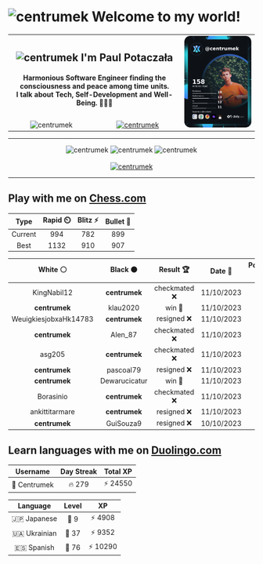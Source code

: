 <h1>
  <img
    src="https://emojis.slackmojis.com/emojis/images/1531849430/4246/blob-sunglasses.gif"
    width="30"
    alt="centrumek"
  />
  Welcome to my world!
</h1>

<table>
  <tbody>
    <tr>
      <td align="center" width="70%" colspan="2">
        <h2>
          <img
            src="https://raw.githubusercontent.com/MartinHeinz/MartinHeinz/master/wave.gif"
            width="30px"
            alt="centrumek"
          />
          I'm Paul Potaczała
        </h2>
        <h4>
          Harmonious Software Engineer finding the consciousness and peace among time units.
          <br/>
          I talk about Tech, Self-Development and Well-Being. 🌿🧘🚀
        </h4>
      </td>
      <td width="30%" rowspan="2">
        <a href="https://app.daily.dev/centrumek">
          <img
            src="./devcard.png"
            alt="centrumek"
          />
        </a>
      </td>
    </tr>
    <tr align="center">
      <td>
        <img
          src="https://komarev.com/ghpvc/?username=centrumek&label=visitors&color=0e75b6&style=flat"
          alt="centrumek"
        >
      </td>
      <td>
        <a href="https://stackoverflow.com/users/14496012/centrumek">
          <img
            src="https://stackoverflow.com/users/flair/14496012.png?theme=dark"
            alt="centrumek"
          >
        </a>
      </td>
    </tr>
  </tbody>
</table>

---
<div align="center">
  <img 
    src="https://github-readme-stats.vercel.app/api?username=centrumek&show_icons=true&count_private=true&theme=dark&hide_border=true&hide=issues,contribs&bg_color=00000000"
    alt="centrumek"
  />
  <img
    src="https://github-readme-stats.vercel.app/api/top-langs/?username=centrumek&layout=compact&hide_border=true&theme=dark&bg_color=00000000&langs_count=6&exclude_repo=air-statistic-app"
    alt="centrumek"
  />
  <img 
    src="https://github-readme-streak-stats.herokuapp.com?user=centrumek&theme=dark&hide_border=true&background=FFFFFF00"
    alt="centrumek"
  />
  <br/>
  <br/>
  <a href="https://www.buymeacoffee.com/centrumek">
    <img
      src="https://cdn.buymeacoffee.com/buttons/v2/default-orange.png"
      height="50"
      width="210"
      alt="centrumek"
    />
  </a>
</div>

---

## Play with me on [Chess.com](https://www.chess.com/member/centrumek)

<div align="center">
<!--START_SECTION:chessStats-->
<!-- Automatically generated with https://github.com/Balastrong/chess-stats-action -->

| Type | Rapid ⏲️ | Blitz ⚡ | Bullet 🔫 |
|:---:|:---:|:---:|:---:|
| Current | 994 | 782 | 899 |
| Best | 1132 | 910 | 907 |

| White ⚪ | Black ⚫ | Result 🏆 | Date 📅 | Position 🗺️ | Type 🕕 |
|:---:|:---:|:---:|:---:|:---:|:---:|
| KingNabil12 | **centrumek** | checkmated ❌ | 11/10/2023 | <a href="http://www.ee.unb.ca/cgi-bin/tervo/fen.pl?select=7r/p3bppp/3p3k/3Np2Q/6P1/8/PP3PP1/R4NK1 b - -">Link</a> | Blitz |
| **centrumek** | klau2020 | win 🥇 | 11/10/2023 | <a href="http://www.ee.unb.ca/cgi-bin/tervo/fen.pl?select=Q7/2p2R1k/6pp/8/1p1p2B1/3r2qP/8/7K b - -">Link</a> | Blitz |
| WeuigkiesjobxaHk14783 | **centrumek** | resigned ❌ | 11/10/2023 | <a href="http://www.ee.unb.ca/cgi-bin/tervo/fen.pl?select=r1bk1b1r/ppp2Npp/2n2n2/8/4P3/8/PPP2PPP/RNB1KB1R b KQ -">Link</a> | Blitz |
| **centrumek** | Alen_87 | checkmated ❌ | 11/10/2023 | <a href="http://www.ee.unb.ca/cgi-bin/tervo/fen.pl?select=3R2Q1/7p/6pk/2p1p3/P3P3/KP6/5r1P/2q5 w - -">Link</a> | Blitz |
| asg205 | **centrumek** | checkmated ❌ | 11/10/2023 | <a href="http://www.ee.unb.ca/cgi-bin/tervo/fen.pl?select=4k2Q/4b3/p2pQ3/p1pPp3/P3r3/4B3/2r2P2/3RK2R b K -">Link</a> | Blitz |
| **centrumek** | pascoal79 | resigned ❌ | 11/10/2023 | <a href="http://www.ee.unb.ca/cgi-bin/tervo/fen.pl?select=8/2K5/P7/4kp2/8/8/1r6/2r5 w - -">Link</a> | Blitz |
| **centrumek** | Dewarucicatur | win 🥇 | 11/10/2023 | <a href="http://www.ee.unb.ca/cgi-bin/tervo/fen.pl?select=7r/ppN2k1p/4Q2b/5pp1/3P4/4P3/PPPB2PP/2R1K1R1 b - -">Link</a> | Blitz |
| Borasinio | **centrumek** | checkmated ❌ | 11/10/2023 | <a href="http://www.ee.unb.ca/cgi-bin/tervo/fen.pl?select=r2qkbnr/ppp2Qpp/3p4/4p3/2BnP3/2N4P/PPPP1PP1/R1B1K2R b KQkq -">Link</a> | Blitz |
| ankittitarmare | **centrumek** | resigned ❌ | 11/10/2023 | <a href="http://www.ee.unb.ca/cgi-bin/tervo/fen.pl?select=6k1/5p1p/p2b2p1/1p6/3p4/6P1/PP3P2/2R2K1Q b - -">Link</a> | Blitz |
| **centrumek** | GuiSouza9 | resigned ❌ | 10/10/2023 | <a href="http://www.ee.unb.ca/cgi-bin/tervo/fen.pl?select=8/2pk4/p1pB4/2Pp4/3P3b/P4pp1/3K4/5r2 w - -">Link</a> | Blitz |

<!--END_SECTION:chessStats-->
</div>

## Learn languages with me on [Duolingo.com](https://www.duolingo.com/profile/Centrumek)

<div align="center">
<!--START_SECTION:duolingoStats-->
<!-- Automatically generated with https://github.com/centrumek/duolingo-readme-stats-->

| Username | Day Streak | Total XP |
|:---:|:---:|:---:|
| 👤 Centrumek | 🔥 279 | ⚡ 24550 |

| Language | Level | XP |
|:---:|:---:|:---:|
| 🇯🇵 Japanese | 👑 9 | ⚡ 4908 |
| 🇺🇦 Ukrainian | 👑 37 | ⚡ 9352 |
| 🇪🇸 Spanish | 👑 76 | ⚡ 10290 |

<!--END_SECTION:duolingoStats-->
</div>
<!--
**centrumek/centrumek** is a ✨ _special_ ✨ repository because its `README.md` (this file) appears on your GitHub profile.

Here are some ideas to get you started:

- 🔭 I’m currently working on ...
- 🌱 I’m currently learning ...
- 👯 I’m looking to collaborate on ...
- 🤔 I’m looking for help with ...
- 💬 Ask me about ...
- 📫 How to reach me: ...
- 😄 Pronouns: ...
- ⚡ Fun fact: ...
-->
